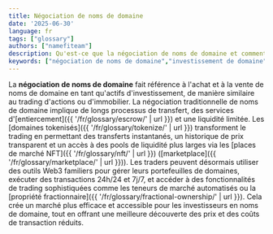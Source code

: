 ```yaml
---
title: Négociation de noms de domaine
date: '2025-06-30'
language: fr
tags: ["glossary"]
authors: ["namefiteam"]
description: Qu'est-ce que la négociation de noms de domaine et comment la tokénisation améliore-t-elle l'expérience de trading ?
keywords: ["négociation de noms de domaine","investissement de domaine","immobilier numérique","marché secondaire","liquidité"]
---
```


La **négociation de noms de domaine** fait référence à l'achat et à la vente de noms de domaine en tant qu'actifs d'investissement, de manière similaire au trading d'actions ou d'immobilier. La négociation traditionnelle de noms de domaine implique de longs processus de transfert, des services d'[entiercement]({{ '/fr/glossary/escrow/' | url }}) et une liquidité limitée. Les [domaines tokenisés]({{ '/fr/glossary/tokenize/' | url }}) transforment le trading en permettant des transferts instantanés, un historique de prix transparent et un accès à des pools de liquidité plus larges via les [places de marché NFT]({{ '/fr/glossary/nft/' | url }}) ([marketplace]({{ '/fr/glossary/marketplace/' | url }})). Les traders peuvent désormais utiliser des outils Web3 familiers pour gérer leurs portefeuilles de domaines, exécuter des transactions 24h/24 et 7j/7, et accéder à des fonctionnalités de trading sophistiquées comme les teneurs de marché automatisés ou la [propriété fractionnaire]({{ '/fr/glossary/fractional-ownership/' | url }}). Cela crée un marché plus efficace et accessible pour les investisseurs en noms de domaine, tout en offrant une meilleure découverte des prix et des coûts de transaction réduits.